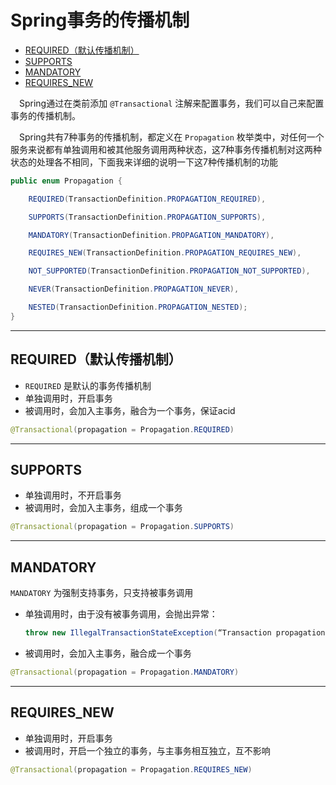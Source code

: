 # Spring事务的传播机制

<!-- TOC -->

- [REQUIRED（默认传播机制）](#required默认传播机制)
- [SUPPORTS](#supports)
- [MANDATORY](#mandatory)
- [REQUIRES_NEW](#requires_new)

<!-- /TOC -->

&emsp;Spring通过在类前添加 `@Transactional` 注解来配置事务，我们可以自己来配置事务的传播机制。

&emsp;Spring共有7种事务的传播机制，都定义在 `Propagation` 枚举类中，对任何一个服务来说都有单独调用和被其他服务调用两种状态，这7种事务传播机制对这两种状态的处理各不相同，下面我来详细的说明一下这7种传播机制的功能 

```java 
public enum Propagation {

	REQUIRED(TransactionDefinition.PROPAGATION_REQUIRED),

	SUPPORTS(TransactionDefinition.PROPAGATION_SUPPORTS),

	MANDATORY(TransactionDefinition.PROPAGATION_MANDATORY),

	REQUIRES_NEW(TransactionDefinition.PROPAGATION_REQUIRES_NEW),

	NOT_SUPPORTED(TransactionDefinition.PROPAGATION_NOT_SUPPORTED),

	NEVER(TransactionDefinition.PROPAGATION_NEVER),

	NESTED(TransactionDefinition.PROPAGATION_NESTED);
}
```

---
## REQUIRED（默认传播机制）

- `REQUIRED` 是默认的事务传播机制
- 单独调用时，开启事务
- 被调用时，会加入主事务，融合为一个事务，保证acid

```java
@Transactional(propagation = Propagation.REQUIRED)
```

---
## SUPPORTS

- 单独调用时，不开启事务
- 被调用时，会加入主事务，组成一个事务

```java
@Transactional(propagation = Propagation.SUPPORTS)
```

---
## MANDATORY
`MANDATORY` 为强制支持事务，只支持被事务调用

- 单独调用时，由于没有被事务调用，会抛出异常：
  ```java
  throw new IllegalTransactionStateException(“Transaction propagation ‘mandatory’ but no existing transaction found”);
  ```
- 被调用时，会加入主事务，融合成一个事务

```java
@Transactional(propagation = Propagation.MANDATORY)
```

---
## REQUIRES_NEW

- 单独调用时，开启事务
- 被调用时，开启一个独立的事务，与主事务相互独立，互不影响

```java
@Transactional(propagation = Propagation.REQUIRES_NEW)
```
